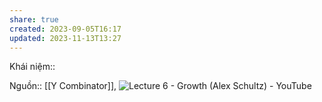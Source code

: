 ```yaml
---
share: true
created: 2023-09-05T16:17
updated: 2023-11-13T13:27
---
```

Khái niệm:: 

Nguồn:: [[Y Combinator]], ![Lecture 6 - Growth (Alex Schultz) - YouTube](https://www.youtube.com/watch?v=n_yHZ_vKjno)